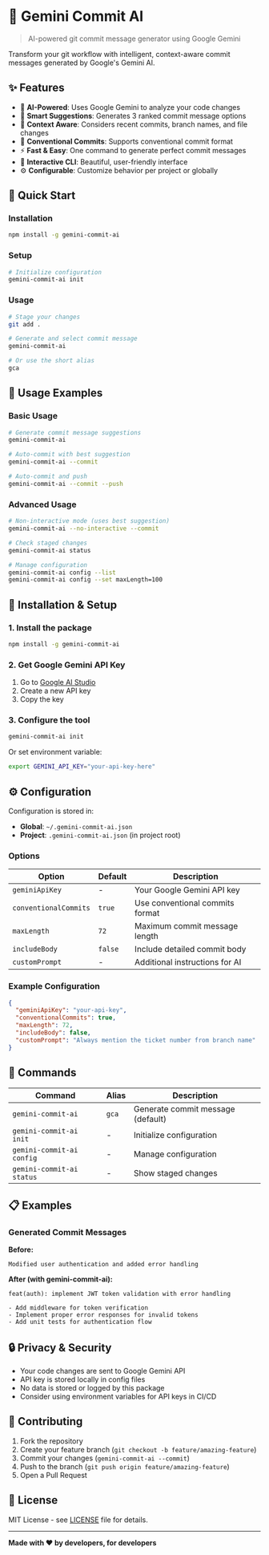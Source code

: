 # 🤖 Gemini Commit AI

> AI-powered git commit message generator using Google Gemini

Transform your git workflow with intelligent, context-aware commit messages generated by Google's Gemini AI.

## ✨ Features

- 🧠 **AI-Powered**: Uses Google Gemini to analyze your code changes
- 📝 **Smart Suggestions**: Generates 3 ranked commit message options
- 🎯 **Context Aware**: Considers recent commits, branch names, and file changes
- 🔧 **Conventional Commits**: Supports conventional commit format
- ⚡ **Fast & Easy**: One command to generate perfect commit messages
- 🎨 **Interactive CLI**: Beautiful, user-friendly interface
- ⚙️ **Configurable**: Customize behavior per project or globally

## 🚀 Quick Start

### Installation

```bash
npm install -g gemini-commit-ai
```

### Setup

```bash
# Initialize configuration
gemini-commit-ai init
```

### Usage

```bash
# Stage your changes
git add .

# Generate and select commit message
gemini-commit-ai

# Or use the short alias
gca
```

## 📖 Usage Examples

### Basic Usage
```bash
# Generate commit message suggestions
gemini-commit-ai

# Auto-commit with best suggestion
gemini-commit-ai --commit

# Auto-commit and push
gemini-commit-ai --commit --push
```

### Advanced Usage
```bash
# Non-interactive mode (uses best suggestion)
gemini-commit-ai --no-interactive --commit

# Check staged changes
gemini-commit-ai status

# Manage configuration
gemini-commit-ai config --list
gemini-commit-ai config --set maxLength=100
```

## 🔧 Installation & Setup

### 1. Install the package
```bash
npm install -g gemini-commit-ai
```

### 2. Get Google Gemini API Key
1. Go to [Google AI Studio](https://makersuite.google.com/app/apikey)
2. Create a new API key
3. Copy the key

### 3. Configure the tool
```bash
gemini-commit-ai init
```

Or set environment variable:
```bash
export GEMINI_API_KEY="your-api-key-here"
```

## ⚙️ Configuration

Configuration is stored in:
- **Global**: `~/.gemini-commit-ai.json`
- **Project**: `.gemini-commit-ai.json` (in project root)

### Options

| Option | Default | Description |
|--------|---------|-------------|
| `geminiApiKey` | - | Your Google Gemini API key |
| `conventionalCommits` | `true` | Use conventional commits format |
| `maxLength` | `72` | Maximum commit message length |
| `includeBody` | `false` | Include detailed commit body |
| `customPrompt` | - | Additional instructions for AI |

### Example Configuration

```json
{
  "geminiApiKey": "your-api-key",
  "conventionalCommits": true,
  "maxLength": 72,
  "includeBody": false,
  "customPrompt": "Always mention the ticket number from branch name"
}
```

## 🎯 Commands

| Command | Alias | Description |
|---------|-------|-------------|
| `gemini-commit-ai` | `gca` | Generate commit message (default) |
| `gemini-commit-ai init` | - | Initialize configuration |
| `gemini-commit-ai config` | - | Manage configuration |
| `gemini-commit-ai status` | - | Show staged changes |

## 📋 Examples

### Generated Commit Messages

**Before:**
```
Modified user authentication and added error handling
```

**After (with gemini-commit-ai):**
```
feat(auth): implement JWT token validation with error handling

- Add middleware for token verification
- Implement proper error responses for invalid tokens
- Add unit tests for authentication flow
```

## 🔒 Privacy & Security

- Your code changes are sent to Google Gemini API
- API key is stored locally in config files
- No data is stored or logged by this package
- Consider using environment variables for API keys in CI/CD

## 🤝 Contributing

1. Fork the repository
2. Create your feature branch (`git checkout -b feature/amazing-feature`)
3. Commit your changes (`gemini-commit-ai --commit`)
4. Push to the branch (`git push origin feature/amazing-feature`)
5. Open a Pull Request

## 📝 License

MIT License - see [LICENSE](LICENSE) file for details.

---

**Made with ❤️ by developers, for developers**
